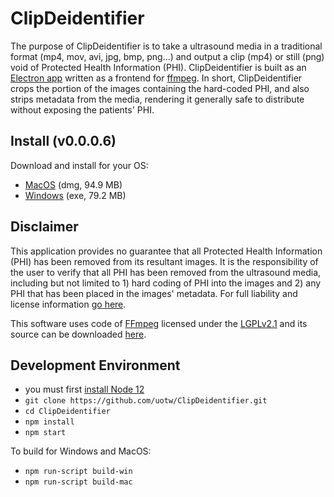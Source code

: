 # ClipDeidentifier
The purpose of ClipDeidentifier is to take a ultrasound media in a traditional format (mp4, mov, avi, jpg, bmp, png...) and output a clip (mp4) or still (png) void of Protected Health Information (PHI). ClipDeidentifier is built as an [Electron app](https://electronjs.org/) written as a frontend for [ffmpeg](https://www.ffmpeg.org/). In short, ClipDeidentifier crops the portion of the images containing the hard-coded PHI, and also strips metadata from the media, rendering it generally safe to distribute without exposing the patients' PHI.

## Install (v0.0.0.6)
Download and install for your OS:
- [MacOS](https://d25ixnv6uinqzi.cloudfront.net/Anonymizer/CD.installer.0.0.0.6.dmg) (dmg, 94.9 MB)
- [Windows](https://d25ixnv6uinqzi.cloudfront.net/Anonymizer/CD.installer.0.0.0.6.exe) (exe, 79.2 MB)


## Disclaimer
This application provides no guarantee that all Protected Health Information (PHI) has been removed from its resultant images. It is the responsibility of the user to verify that all PHI has been removed from the ultrasound media, including but not limited to 1) hard coding of PHI into the images and 2) any PHI that has been placed in the images' metadata. For full liability and license information [go here](https://github.com/uotw/ClipDeidentifier/blob/master/LICENSE.md). 

This software uses code of <a href=http://ffmpeg.org>FFmpeg</a> licensed under the <a href=http://www.gnu.org/licenses/old-licenses/lgpl-2.1.html>LGPLv2.1</a> and its source can be downloaded <a href=link_to_your_sources>here</a>.

## Development Environment
- you must first [install Node 12](https://nodejs.org/en/download/)
- `git clone https://github.com/uotw/ClipDeidentifier.git`
- `cd ClipDeidentifier`
- `npm install`
- `npm start`

To build for Windows and MacOS:
- `npm run-script build-win`
- `npm run-script build-mac`


